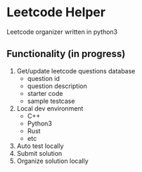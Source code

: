 # Leetcode Helper

Leetcode organizer written in python3

## Functionality (in progress)
1. Get/update leetcode questions database
    - question id
    - question description
    - starter code
    - sample testcase
2. Local dev environment
    - C++
    - Python3
    - Rust
    - etc
3. Auto test locally
4. Submit solution
5. Organize solution locally

